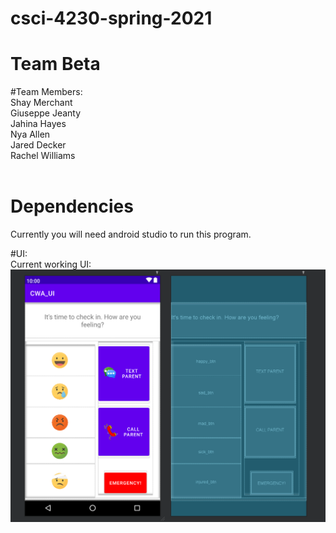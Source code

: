 # csci-4230-spring-2021
# Team Beta</br>

#Team Members:</br>
Shay Merchant</br>
Giuseppe Jeanty</br>
Jahina Hayes</br>
Nya Allen</br>
Jared Decker</br>
Rachel Williams</br></br>

# Dependencies </br>
Currently you will need android studio to run this program.</br>

#UI:</br>
Current working UI:</br>
![](screenshots/working_ui.png)</br>
